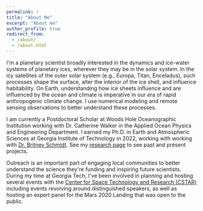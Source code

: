 ```yaml
---
permalink: /
title: "About Me"
excerpt: "About me"
author_profile: true
redirect_from: 
  - /about/
  - /about.html
---
```


I'm a planetary scientist broadly interested in the dynamics and ice-water systems of planetary ices, wherever they may be in the solar system. In the icy satellites of the outer solar system (e.g., Europa, Titan, Enceladus), such processes shape the surface, alter the interior of the ice shell, and influence habitability. On Earth, understanding how ice sheets influence and are influenced by the ocean and climate is imperative in our era of rapid anthropogenic climate change. I use numerical modeling and remote sensing observations to better understand these processes.

I am currently a Postdoctoral Scholar at Woods Hole Oceanographic Institution working with Dr. Catherine Walker in the Applied Ocean Physics and Engineering Department. I earned my Ph.D. in Earth and Atmospheric Sciences at Georgia Institute of Technology in 2022, working with working with [Dr. Britney Schmidt](https://schmidt.eas.gatech.edu). See my [research page](pages/research/) to see past and present projects.

Outreach is an important part of engaging local communities to better understand the science they're funding and inspiring future scientists. During my time at Georgia Tech, I've been involved in planning and hosting several events with the [Center for Space Technology and Research (CSTAR)](https://cstar.gatech.edu/) including events revolving around distinguished speakers, as well as hosting an expert panel for the Mars 2020 Landing that was open to the public.
